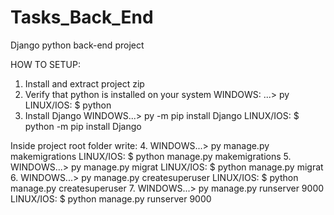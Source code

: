 # Tasks_Back_End
Django python back-end project

HOW TO SETUP:
1. Install and extract project zip
2. Verify that python is installed on your system
  WINDOWS: ...\> py
  LINUX/IOS: $ python
3. Install Django
  WINDOWS...\> py -m pip install Django
  LINUX/IOS: $ python -m pip install Django
  
Inside project root folder write:
4. WINDOWS...\> py manage.py makemigrations
   LINUX/IOS: $ python manage.py makemigrations
5. WINDOWS...\> py manage.py migrat
   LINUX/IOS: $ python manage.py migrat
6. WINDOWS...\> py manage.py createsuperuser
   LINUX/IOS: $ python manage.py createsuperuser
7. WINDOWS...\> py manage.py runserver 9000
   LINUX/IOS: $ python manage.py runserver 9000
